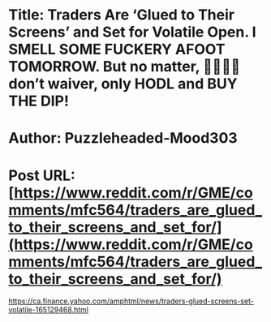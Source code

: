 # Title: Traders Are ‘Glued to Their Screens’ and Set for Volatile Open. I SMELL SOME FUCKERY AFOOT TOMORROW. But no matter, 💎🤲🏼🦍 don’t waiver, only HODL and BUY THE DIP!
# Author: Puzzleheaded-Mood303
# Post URL: [https://www.reddit.com/r/GME/comments/mfc564/traders_are_glued_to_their_screens_and_set_for/](https://www.reddit.com/r/GME/comments/mfc564/traders_are_glued_to_their_screens_and_set_for/)


https://ca.finance.yahoo.com/amphtml/news/traders-glued-screens-set-volatile-165129468.html